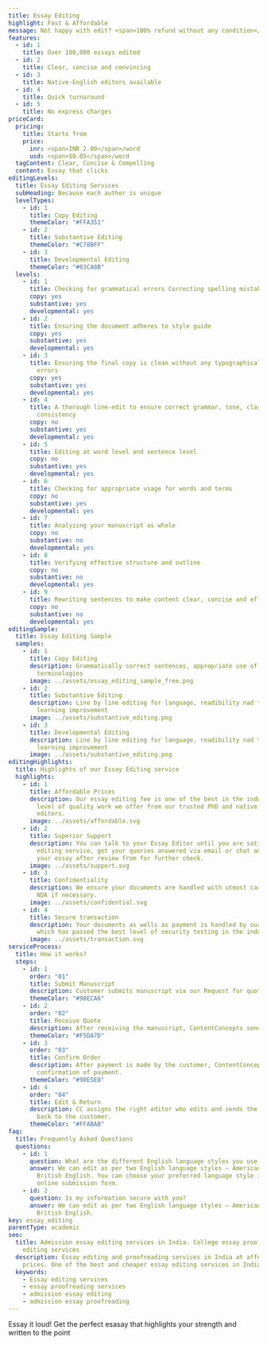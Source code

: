 ```yaml
---
title: Essay Editing
highlight: Fast & Affordable
message: Not happy with edit? <span>100% refund without any condition</span>
features:
  - id: 1
    title: Over 100,000 essays edited
  - id: 2
    title: Clear, concise and convincing
  - id: 3
    title: Native-English editors available
  - id: 4
    title: Quick turnaround
  - id: 5
    title: No express charges
priceCard:
  pricing:
    title: Starts from
    price:
      inr: <span>INR 2.00</span>/word
      usd: <span>$0.05</span>/word
  tagContent: Clear, Concise & Compelling
  content: Essay that clicks
editingLevels:
  title: Essay Editing Services
  subHeading: Because each author is unique
  levelTypes:
    - id: 1
      title: Copy Editing
      themeColor: "#FFA351"
    - id: 2
      title: Substantive Editing
      themeColor: "#C78BFF"
    - id: 3
      title: Developmental Editing
      themeColor: "#03CA8B"
  levels:
    - id: 1
      title: Checking for grammatical errors Correcting spelling mistakes
      copy: yes
      substantive: yes
      developmental: yes
    - id: 2
      title: Ensuring the document adheres to style guide
      copy: yes
      substantive: yes
      developmental: yes
    - id: 3
      title: Ensuring the final copy is clean without any typographical or other
        errors
      copy: yes
      substantive: yes
      developmental: yes
    - id: 4
      title: A thorough line-edit to ensure correct grammar, tone, clarity and
        consistency
      copy: no
      substantive: yes
      developmental: yes
    - id: 5
      title: Editing at word level and sentence level
      copy: no
      substantive: yes
      developmental: yes
    - id: 6
      title: Checking for appropriate usage for words and terms
      copy: no
      substantive: yes
      developmental: yes
    - id: 7
      title: Analyzing your manuscript as whole
      copy: no
      substantive: no
      developmental: yes
    - id: 8
      title: Verifying effective structure and outline
      copy: no
      substantive: no
      developmental: yes
    - id: 9
      title: Rewriting sentences to make content clear, concise and effective
      copy: no
      substantive: no
      developmental: yes
editingSample:
  title: Essay Editing Sample
  samples:
    - id: 1
      title: Copy Editing
      description: Grammatically correct sentences, appropriate use of words and
        terminologies
      image: ../assets/essay_editing_sample_free.png
    - id: 2
      title: Substantive Editing
      description: Line by line editing for language, readibility nad technical
        learning improvement
      image: ../assets/substantive_editing.png
    - id: 3
      title: Developmental Editing
      description: Line by line editing for language, readibility nad technical
        learning improvement
      image: ../assets/substantive_editing.png
editingHighlights:
  title: Highlights of our Essay Editing service
  highlights:
    - id: 1
      title: Affordable Prices
      description: Our essay editing fee is one of the best in the industry for the
        level of quality work we offer from our trusted PhD and native English
        editors.
      image: ../assets/affordable.svg
    - id: 2
      title: Superior Support
      description: You can talk to your Essay Editor until you are satisfied with our
        editing service, get your queries answered via email or chat and send
        your essay after review from for further check.
      image: ../assets/support.svg
    - id: 3
      title: Confidentiality
      description: We ensure your documents are handled with utmost care. We can sign
        NDA if necessary.
      image: ../assets/confidential.svg
    - id: 4
      title: Secure transaction
      description: Your documents as wells as payment is handled by our secure website
        which has passed the best level of security testing in the industry.
      image: ../assets/transaction.svg
serviceProcess:
  title: How it works?
  steps:
    - id: 1
      order: "01"
      title: Submit Manuscript
      description: Customer submits manuscript via our Request for quote page.
      themeColor: "#98ECA6"
    - id: 2
      order: "02"
      title: Receive Quote
      description: After receiving the manuscript, ContentConcepts sends price quote.
      themeColor: "#F5DA7D"
    - id: 3
      order: "03"
      title: Confirm Order
      description: After payment is made by the customer, ContentConcepts sends
        confirmation of payment.
      themeColor: "#98E5E0"
    - id: 4
      order: "04"
      title: Edit & Return
      description: CC assigns the right editor who edits and sends the edited document
        back to the customer.
      themeColor: "#FFABAB"
faq:
  title: Frequently Asked Questions
  questions:
    - id: 1
      question: What are the different English language styles you use while editing?
      answer: We can edit as per two English language styles – American English and
        British English. You can choose your preferred language style in the
        online submission form.
    - id: 2
      question: Is my information secure with you?
      answer: We can edit as per two English language styles – American English and
        British English.
key: essay_editing
parentType: academic
seo:
  title: Admission essay editing services in India. College essay proofreading and
    editing services
  description: Essay editing and proofreading services in India at affordable
    prices. One of the best and cheaper essay editing services in India.
  keywords:
    - Essay editing services
    - essay proofreading services
    - admission essay editing
    - admission essay proofreading
---
```


Essay it loud! Get the perfect esasay that highlights your strength and written to the point
